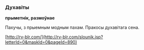 ### Духавіты
**прыметнік, размоўнае**

Пахучы, з прыемным модным пахам. Пракосы духавітага сена.

<a rel="author">[http://rv-blr.com/](http://rv-blr.com/slounik.jsp?letterId=0&maskId=0&pageId=890)</a>
